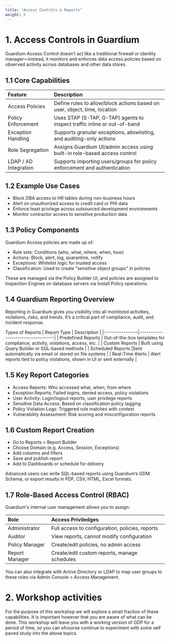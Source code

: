 ```yaml
---
title: "Access Controls & Reports"
weight: 5
---
```



# 1. Access Controls in Guardium
Guardium Access Control doesn’t act like a traditional firewall or identity manager—instead, it monitors and enforces data access policies based on observed activity across databases and other data stores.

## 1.1 Core Capabilities

| Feature         | Description                        |
|:----------------|:-----------------------------------|
| Access Policies           | Define rules to allow/block actions based on user, object, time, location          |
| Policy Enforcement		        | Uses STAP (S-TAP, G-TAP) agents to inspect traffic inline or out-of-band        |
| Exception Handling       | Supports granular exceptions, allowlisting, and auditing-only actions    |
| Role Segregation	            | Assigns Guardium UI/admin access using built-in role-based access control           |
| LDAP / AD Integration        | Supports importing users/groups for policy enforcement and authentication       |
	

## 1.2  Example Use Cases
* Block DBA access to HR tables during non-business hours
* Alert on unauthorized access to credit card or PHI data
* Enforce least privilege across outsourced development environments
* Monitor contractor access to sensitive production data

## 1.3 Policy Components
Guardium Access policies are made up of:
* Rule sets: Conditions (who, what, where, when, how)
* Actions: Block, alert, log, quarantine, notify
* Exceptions: Whitelist logic for trusted access
* Classification: Used to create "sensitive object groups" in policies

These are managed via the Policy Builder UI, and policies are assigned to Inspection Engines on database servers via Install Policy operations.

## 1.4 Guardium Reporting Overview
Reporting in Guardium gives you visibility into all monitored activities, violations, risks, and trends. It’s a critical part of compliance, audit, and incident response.

Types of Reports
| Report Type         | Description                        |
|:----------------|:-----------------------------------|
| Predefined Reports           | Out-of-the-box templates for compliance, activity, violations, access, etc. |
| Custom Reports		        | Built using Query Builder or SQL-based methods   |
| Scheduled Reports       |Sent automatically via email or stored on file systems   |
| Real-Time Alerts            | Alert reports tied to policy violations, shown in UI or sent externally          |
	
	
## 1.5  Key Report Categories
* Access Reports: Who accessed what, when, from where
* Exception Reports: Failed logins, denied access, policy violations
* User Activity: Login/logout reports, user privilege reports
* Sensitive Data Access: Based on classification policy tagging
* Policy Violation Logs: Triggered rule matches with context
* Vulnerability Assessment: Risk scoring and misconfiguration reports

## 1.6  Custom Report Creation
* Go to Reports > Report Builder
* Choose Domain (e.g. Access, Session, Exceptions)
* Add columns and filters
* Save and publish report
* Add to Dashboards or schedule for delivery

Advanced users can write SQL-based reports using Guardium’s GDM Schema, or export results in PDF, CSV, HTML, Excel formats.

## 1.7 Role-Based Access Control (RBAC)
Guardium's internal user management allows you to assign:

| Role         | Access Priviledges                    |
|:----------------|:-----------------------------------|
|Administrator|	Full access to configuration, policies, reports|
|Auditor|	View reports, cannot modify configuration|
|Policy Manager|	Create/edit policies, no admin access|
|Report Manager|	Create/edit custom reports, manage schedules|

You can also integrate with Active Directory or LDAP to map user groups to these roles via Admin Console > Access Management.

# 2. Workshop activities
For the purpose of this workshop we will explore a small fraction of these capabilities. It is important however that you are aware of what can be done. This workshop will leave you with a working version of GDP for a period of time, so you can ofcourse continue to experiment with some self paced study into the above topics. 